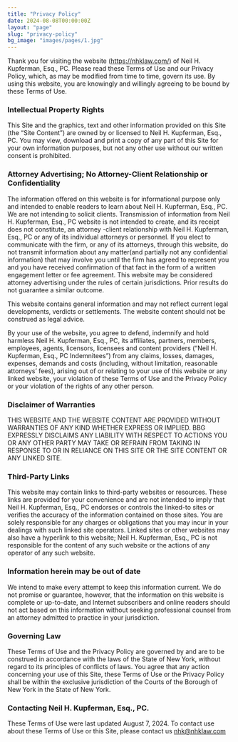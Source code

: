 ```yaml
---
title: "Privacy Policy"
date: 2024-08-08T00:00:00Z
layout: "page"
slug: "privacy-policy"
bg_image: "images/pages/1.jpg"
---
```


Thank you for visiting the website (https://nhklaw.com/) of Neil H. Kupferman, Esq., PC. Please read these Terms of Use and our Privacy Policy, which, as may be modified from time to time, govern its use. By using this website, you are knowingly and willingly agreeing to be bound by these Terms of Use.

### Intellectual Property Rights

This Site and the graphics, text and other information provided on this Site (the “Site Content”) are owned by or licensed to Neil H. Kupferman, Esq., PC. You may view, download and print a copy of any part of this Site for your own information purposes, but not any other use without our written consent is prohibited.

### Attorney Advertising; No Attorney-Client Relationship or Confidentiality
The information offered on this website is for informational purpose only and intended to enable readers to learn about Neil H. Kupferman, Esq., PC. We are not intending to solicit clients. Transmission of information from Neil H. Kupferman, Esq., PC website is not intended to create, and its receipt does not constitute, an attorney -client relationship with Neil H. Kupferman, Esq., PC or any of its individual attorneys or personnel. If you elect to communicate with the firm, or any of its attorneys, through this website, do not transmit information about any matter(and partially not any confidential information) that may involve you until the firm has agreed to represent you and you have received confirmation of that fact in the form of a written engagement letter or fee agreement. This website may be considered attorney advertising under the rules of certain jurisdictions. Prior results do not guarantee a similar outcome.

This website contains general information and may not reflect current legal developments, verdicts or settlements. The website content should not be construed as legal advice.

By your use of the website, you agree to defend, indemnify and hold harmless Neil H. Kupferman, Esq., PC, its affiliates, partners, members, employees, agents, licensors, licensees and content providers (“Neil H. Kupferman, Esq., PC Indemnitees”) from any claims, losses, damages, expenses, demands and costs (including, without limitation, reasonable attorneys’ fees), arising out of or relating to your use of this website or any linked website, your violation of these Terms of Use and the Privacy Policy or your violation of the rights of any other person.

### Disclaimer of Warranties
THIS WEBSITE AND THE WEBSITE CONTENT ARE PROVIDED WITHOUT WARRANTIES OF ANY KIND WHETHER EXPRESS OR IMPLIED. BBG EXPRESSLY DISCLAIMS ANY LIABILITY WITH RESPECT TO ACTIONS YOU OR ANY OTHER PARTY MAY TAKE OR REFRAIN FROM TAKING IN RESPONSE TO OR IN RELIANCE ON THIS SITE OR THE SITE CONTENT OR ANY LINKED SITE.

### Third-Party Links
This website may contain links to third-party websites or resources. These links are provided for your convenience and are not intended to imply that Neil H. Kupferman, Esq., PC endorses or controls the linked-to sites or verifies the accuracy of the information contained on those sites. You are solely responsible for any charges or obligations that you may incur in your dealings with such linked site operators. Linked sites or other websites may also have a hyperlink to this website; Neil H. Kupferman, Esq., PC is not responsible for the content of any such website or the actions of any operator of any such website.

### Information herein may be out of date
We intend to make every attempt to keep this information current. We do not promise or guarantee, however, that the information on this website is complete or up-to-date, and Internet subscribers and online readers should not act based on this information without seeking professional counsel from an attorney admitted to practice in your jurisdiction.

### Governing Law
These Terms of Use and the Privacy Policy are governed by and are to be construed in accordance with the laws of the State of New York, without regard to its principles of conflicts of laws. You agree that any action concerning your use of this Site, these Terms of Use or the Privacy Policy shall be within the exclusive jurisdiction of the Courts of the Borough of New York in the State of New York.

### Contacting Neil H. Kupferman, Esq., PC.
These Terms of Use were last updated August 7, 2024. To contact use about these Terms of Use or this Site, please contact us nhk@nhklaw.com

